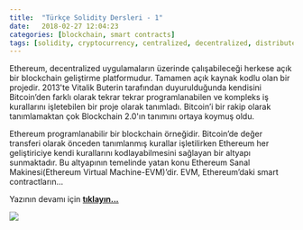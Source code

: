 ```yaml
---
title:  "Türkçe Solidity Dersleri - 1"
date:   2018-02-27 12:04:23
categories: [blockchain, smart contracts]
tags: [solidity, cryptocurrency, centralized, decentralized, distributed, örnek, nedir, sanal, para, dijital, kripto, Distributed, Legder, Blockchain, Bitcoin, Block, Mehmet Cem Yücel, Mehmet, Cem, Yucel, Yücel, blockchainturk, blockchainturk.net]
---
```

Ethereum, decentralized uygulamaların üzerinde çalışabileceği herkese açık bir blockchain geliştirme platformudur. Tamamen açık kaynak kodlu olan bir projedir. 2013'te Vitalik Buterin tarafından duyurulduğunda kendisini Bitcoin’den farklı olarak tekrar tekrar programlanabilen ve kompleks iş kurallarını işletebilen bir proje olarak tanımladı. Bitcoin’i bir rakip olarak tanımlamaktan çok Blockchain 2.0'ın tanımını ortaya koymuş oldu.

Ethereum programlanabilir bir blockchain örneğidir. Bitcoin’de değer transferi olarak önceden tanımlanmış kurallar işletilirken Ethereum her geliştiriciye kendi kurallarını kodlayabilmesini sağlayan bir altyapı sunmaktadır. Bu altyapının temelinde yatan konu Ethereum Sanal Makinesi(Ethereum Virtual Machine-EVM)’dir. EVM, Ethereum’daki smart contractların...

Yazının devamı için 
<a style="font-weight:bold" href="https://medium.com/blockchainturk/c33ebcbaebe0?utm_source=mehmetcemyucel.com&utm_medium=refferal&utm_campaign=blog" target="_blank">tıklayın...</a>

![](https://cdn-images-1.medium.com/max/800/1*bkQ65Bgo5_4Fi0BnsDYO1A.jpeg)
